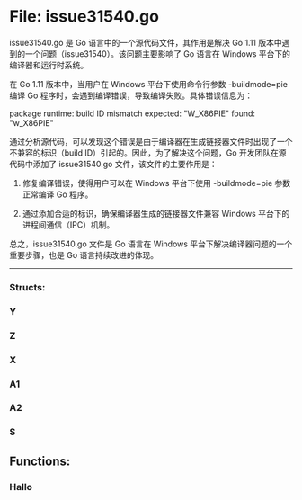 # File: issue31540.go

issue31540.go 是 Go 语言中的一个源代码文件，其作用是解决 Go 1.11 版本中遇到的一个问题（issue31540）。该问题主要影响了 Go 语言在 Windows 平台下的编译器和运行时系统。

在 Go 1.11 版本中，当用户在 Windows 平台下使用命令行参数 -buildmode=pie 编译 Go 程序时，会遇到编译错误，导致编译失败。具体错误信息为：

package runtime: build ID mismatch expected: "W_X86PIE" found: "w_X86PIE"

通过分析源代码，可以发现这个错误是由于编译器在生成链接器文件时出现了一个不兼容的标识（build ID）引起的。因此，为了解决这个问题，Go 开发团队在源代码中添加了 issue31540.go 文件，该文件的主要作用是：

1. 修复编译错误，使得用户可以在 Windows 平台下使用 -buildmode=pie 参数正常编译 Go 程序。

2. 通过添加合适的标识，确保编译器生成的链接器文件兼容 Windows 平台下的进程间通信（IPC）机制。

总之，issue31540.go 文件是 Go 语言在 Windows 平台下解决编译器问题的一个重要步骤，也是 Go 语言持续改进的体现。




---

### Structs:

### Y





### Z





### X





### A1





### A2





### S





## Functions:

### Hallo





